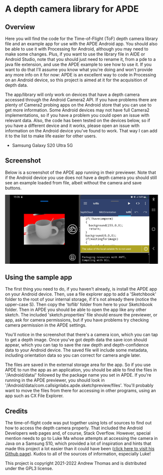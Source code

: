 # A depth camera library for APDE

## Overview

Here you will find the code for the Time-of-Flight (ToF) depth camera library file and an example app for use with the APDE Android app. You should also be able to use it with Processing for Android, although you may need to make some changes. Plus, if you want to use the library file in AIDE or Android Studio, note that you should just need to rename it, from a pde to a java file extension, and use the APDE example to see how to use it. If you want to do that I'll assume you know what you're doing and won't provide any more info on it for now: APDE is an excellent way to code in Processing on an Android device, so this project is aimed at it for the acquisition of depth data.

The app/library will only work on devices that have a depth camera accessed through the Android Camera2 API. If you have problems there are plenty of Camera2 probing apps on the Android store that you can use to get more information. Some Android devices may not have full Camera2 implementations, so if you have a problem you could open an issue with relevant data. Also, the code has been tested on the devices below, so if you have a different device and it works, please open an issue with information on the Android device you've found to work. That way I can add it to the list to make life easier for other users.

* Samsung Galaxy S20 Ultra 5G

## Screenshot

Below is a screenshot of the APDE app running in their previewer. Note that if the Android device you use does not have a depth camera you should still see an example loaded from file, albeit without the camera and save buttons.

![Screenshot of the code running in APDE](./apdedepthcamera.jpg)

## Using the sample app

The first thing you need to do, if you haven't already, is install the APDE app on your Android device. Then, use a file explorer app to add a 'Sketchbook' folder to the root of your internal storage, if it's not already there (notice the upper-case S). Then copy the 'toflib' folder from here to your Sketchbook folder. Then in APDE you should be able to open the app like any other sketch. The included 'sketch.properties' file should ensure the previewer, or app, ask for camera permissions, but if you have problems try checking camera permission in the APDE settings.

You'll notice in the screenshot that there's a camera icon, which you can tap to get a depth image. Once you've got depth data the save icon should appear, which you can tap to save the raw depth and depth-confidence data to your Android device. The saved file will include some metadata, including orientation data so you can correct for camera angle later.

The files are saved in the external storage area for the app. So if you use APDE to run the app as an application, you should be able to find the files in '/Android/data/' followed by the package name you set in APDE. If you're running in the APDE previewer, you should look in '/Android/data/com.callsignlabs.apde.sketchpreview/files'. You'll probably want to move the files from there for accessing in other programs, using an app such as CX File Explorer.

## Credits

The time-of-flight code was put together using lots of sources to find out how to access the depth camera properly. That included the Android Developers web pages and, of course, Stack Overflow. However, special mention needs to go to Luke Ma whose attempts at accessing the camera in Java on a Samsung S10, which provided a lot of inspiration and hints that made this project a lot easier than it could have been ([click here to visit his Github page](https://github.com/plluke/tof)). Kudos to all of the sources of information, especially Luke!

This project is copyright 2021-2022 Andrew Thomas and is distributed under the GPL3 license.
